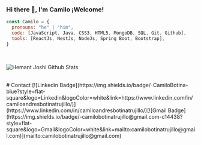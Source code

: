 ### Hi there 👋, I'm Camilo ¡Welcome!


```javascript
const Camilo = {
  pronouns: "he" | "him",
  code: [JavaScript, Java, CSS3, HTML5, MongoDB, SQL, Git, Github],
  tools: [ReactJs, NestJs, NodeJs, Spring Boot, Bootstrap],
}
```

<br />


![Hemant Joshi Github Stats](https://github-readme-stats.vercel.app/api?username=Strugtter&show_icons=true&title_color=fff&icon_color=79ff97&text_color=151515&bg_color=9f9f9f)

<br />
# Contact  
 [![Linkedin Badge](https://img.shields.io/badge/-CamiloBotina-blue?style=flat-square&logo=Linkedin&logoColor=white&link=https://www.linkedin.com/in/camiloandresbotinatrujillo/)](https://www.linkedin.com/in/camiloandresbotinatrujillo/)[![Gmail Badge](https://img.shields.io/badge/-camilobotinatrujillo@gmail.com-c14438?style=flat-square&logo=Gmail&logoColor=white&link=mailto:camilobotinatrujillo@gmail.com)](mailto:camilobotinatrujillo@gmail.com)

<!--
**Strugtter/Strugtter** is a ✨ _special_ ✨ repository because its `README.md` (this file) appears on your GitHub profile.

Here are some ideas to get you started:

- 🔭 I’m currently working on ...
- 🌱 I’m currently learning ...
- 👯 I’m looking to collaborate on ...
- 🤔 I’m looking for help with ...
- 💬 Ask me about ...
- 📫 How to reach me: ...
- 😄 Pronouns: ...
- ⚡ Fun fact: ...
-->
